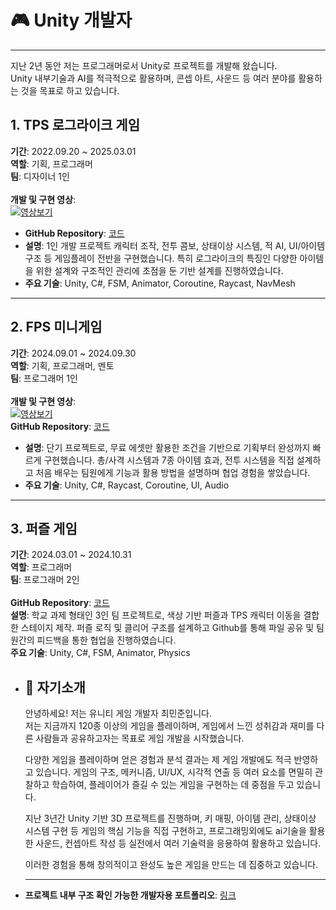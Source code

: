 # 🎮 Unity 개발자
---
지난 2년 동안 저는 프로그래머로서 Unity로 프로젝트를 개발해 왔습니다.  
Unity 내부기술과 AI를 적극적으로 활용하며, 콘셉 아트, 사운드 등 여러 분야를 활용하는 것을 목표로 하고 있습니다.
<br>

## 1. TPS 로그라이크 게임
**기간**: 2022.09.20 ~ 2025.03.01<br>
**역할**: 기획, 프로그래머<br>
**팀**: 디자이너 1인<br><br>
 **개발 및 구현 영상**:  <br>
[![영상보기](https://img.youtube.com/vi/JgRZtCDci7s/0.jpg)](https://www.youtube.com/watch?v=JgRZtCDci7s)  <br>
- **GitHub Repository**: [코드](https://github.com/choiminjun-coder/choiminjun-TPSscript)<br>
- **설명**: 1인 개발 프로젝트 캐릭터 조작, 전투 콤보, 상태이상 시스템, 적 AI, UI/아이템 구조 등 게임플레이 전반을 구현했습니다. 특히 로그라이크의 특징인 다양한 아이템을 위한 설계와 구조적인 관리에 초점을 둔 기반 설계를 진행하였습니다. <br>
- **주요 기술**: Unity, C#, FSM, Animator, Coroutine, Raycast, NavMesh  <br>


---

## 2. FPS 미니게임
**기간**: 2024.09.01 ~ 2024.09.30<br>
**역할**: 기획, 프로그래머, 멘토<br>
**팀**: 프로그래머 1인<br><br>
**개발 및 구현 영상**: <br>
[![영상보기](https://img.youtube.com/vi/PqSt6WACUpI/0.jpg)](https://www.youtube.com/watch?v=PqSt6WACUpI)  <br>
**GitHub Repository**: [코드](https://github.com/choiminjun-coder/choiminjun-fps)<br>
- **설명**: 단기 프로젝트로, 무료 에셋만 활용한 조건을 기반으로 기획부터 완성까지 빠르게 구현했습니다. 총/사격 시스템과 7종 아이템 효과, 전투 시스템을 직접 설계하고 처음 배우는 팀원에게 기능과 활용 방법을 설명하며 협업 경험을 쌓았습니다.<br>
- **주요 기술**: Unity, C#, Raycast, Coroutine, UI, Audio<br>

---

## 3. 퍼즐 게임
 **기간**: 2024.03.01 ~ 2024.10.31<br>
 **역할**: 프로그래머<br>
 **팀**: 프로그래머 2인 <br><br>
 **GitHub Repository**: [코드](https://github.com/choiminjun-coder/choiminjun-puzzle) <br>
 **설명**: 학교 과제 형태인 3인 팀 프로젝트로, 색상 기반 퍼즐과 TPS 캐릭터 이동을 결합한 스테이지 제작. 퍼즐 로직 및 클리어 구조를 설계하고 Github를 통해 파일 공유 및 팀원간의 피드백을 통한 협업을 진행하였습니다.<br>
 **주요 기술**: Unity, C#, FSM, Animator, Physics<br>

- ## 👋 자기소개
  안녕하세요! 저는 유니티 게임 개발자 최민준입니다.  
  저는 지금까지 120종 이상의 게임을 플레이하며, 게임에서 느낀 성취감과 재미를 다른 사람들과 공유하고자는 목표로 게임 개발을 시작했습니다. 

  다양한 게임을 플레이하며 얻은 경험과 분석 결과는 제 게임 개발에도 적극 반영하고 있습니다. 게임의 구조, 메커니즘, UI/UX, 시각적 연출 등 여러 요소를 면밀히 관찰하고 학습하여, 플레이어가 즐길 수 있는 게임을 구현하는 데 중점을 두고 있습니다.

  지난 3년간 Unity 기반 3D 프로젝트를 진행하며, 키 매핑, 아이템 관리, 상태이상 시스템 구현 등 게임의 핵심 기능을 직접 구현하고, 프로그래밍외에도 ai기술을 활용한 사운드, 컨셉아트 작성 등 실전에서 여러 기술력을 응용하여 활용하고 있습니다.
  
  이러한 경험을 통해 창의적이고 완성도 높은 게임을 만드는 데 집중하고 있습니다.

  ---

- **프로젝트 내부 구조 확인 가능한 개발자용 포트폴리오**: [링크](https://github.com/choiminjun-coder/choiminjun-portfolio) 

